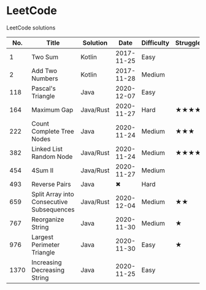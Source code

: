 # LeetCode
LeetCode solutions

|No. |Title|Solution|Date|Difficulty|Struggle|
|----|-----|--------|----|----------|--------|
|   1|Two Sum|Kotlin|2017-11-25|Easy||
|   2|Add Two Numbers|Kotlin|2017-11-28|Medium||
| 118|Pascal's Triangle|Java|2020-12-07|Easy||
| 164|Maximum Gap|Java/Rust|2020-11-27|Hard|★★★★|
| 222|Count Complete Tree Nodes|Java|2020-11-24|Medium|★★★|
| 382|Linked List Random Node|Java/Rust|2020-11-24|Medium|★★★★|
| 454|4Sum II|Java/Rust|2020-11-27|Medium||
| 493|Reverse Pairs|Java|✖|Hard||
| 659|Split Array into Consecutive Subsequences|Java/Rust|2020-12-04|Medium|★★|
| 767|Reorganize String|Java|2020-11-30|Medium|★|
| 976|Largest Perimeter Triangle|Java|2020-11-30|Easy|★|
|1370|Increasing Decreasing String|Java|2020-11-25|Easy||

